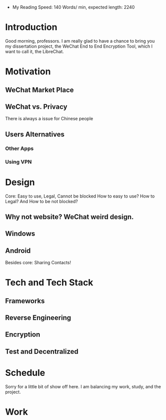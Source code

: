 - My Reading Speed: 140 Words/ min, expected length: 2240
# Introduction
Good morning, professors. I am really glad to have a chance to bring you my dissertation project, the WeChat End to End Encryption Tool, which I want to call it, the LibreChat. 
# Motivation
## WeChat Market Place
## WeChat vs. Privacy
There is always a issue for Chinese people 
## Users Alternatives
### Other Apps
### Using VPN

# Design

Core: Easy to use, Legal, Cannot be blocked
How to easy to use? How to Legal? And How to be not blocked?
## Why not website? WeChat weird design. 
## Windows
## Android
Besides core: Sharing Contacts! 
# Tech and Tech Stack

## Frameworks
## Reverse Engineering
## Encryption
## Test and Decentralized


# Schedule 
Sorry for a little bit of show off here. I am balancing my work, study, and the project. 

# Work